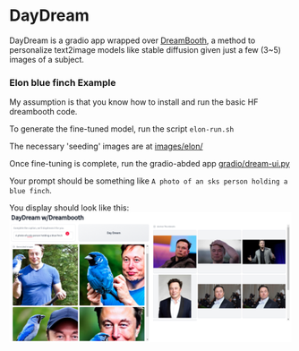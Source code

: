 # DayDream

DayDream is a gradio app wrapped over [DreamBooth](https://arxiv.org/abs/2208.12242), a method to personalize text2image models like stable diffusion given just a few (3~5) images of a subject. 

### Elon blue finch Example

My assumption is that you know how to install and run the basic HF dreambooth code.  

To generate the fine-tuned model, run the script `elon-run.sh`

The necessary 'seeding' images are at  [images/elon/](images/elon/)

Once fine-tuning is complete, run the gradio-abded app [gradio/dream-ui.py](gradio/dream-ui.py)

Your prompt should be something like `A photo of an sks person holding a blue finch`.

You display should look like this: ![output](assets/A%20photo%20of%20a%20sks%20person%20holding%20a%20blue%20finch.png)
